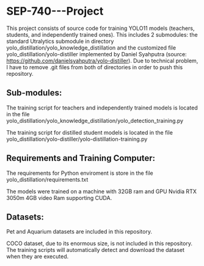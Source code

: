 # SEP-740---Project

This project consists of source code for training YOLO11 models (teachers, students, and independently trained ones). This includes 2 submodules: the standard Utralytics submodule in directory yolo_distillation/yolo_knowledge_distillation and the customized file yolo_distillation/yolo-distiller implemented by Daniel Syahputra (source: https://github.com/danielsyahputra/yolo-distiller). Due to technical problem, I have to remove .git files from both of directories in order to push this repository.

## Sub-modules:
The training script for teachers and independently trained models is located in the file yolo_distillation/yolo_knowledge_distillation/yolo_detection_training.py

The training script for distilled student models is located in the file yolo_distillation/yolo-distiller/yolo-distillation-training.py

## Requirements and Training Computer:
The requirements for Python enviroment is store in the file yolo_distillation/requirements.txt

The models were trained on a machine with 32GB ram and GPU Nvidia RTX 3050m 4GB video Ram supporting CUDA.

## Datasets:

Pet and Aquarium datasets are included in this repository.

COCO dataset, due to its enormous size, is not included in this repository. The training scripts will automatically detect and download the dataset when they are executed.
